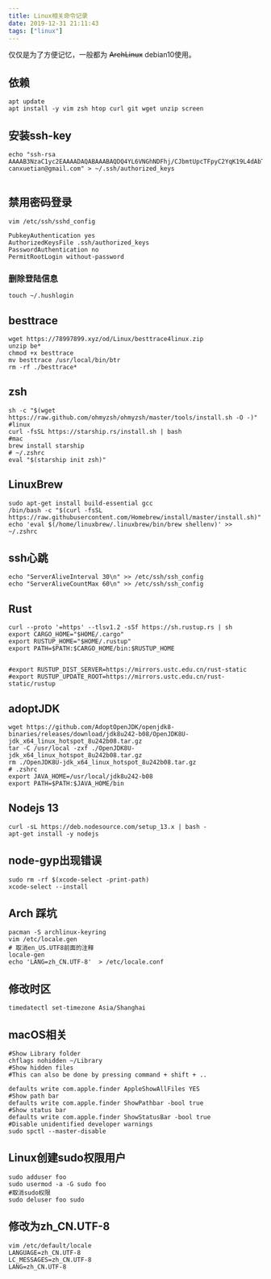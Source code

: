 ```yaml
---
title: Linux相关命令记录
date: 2019-12-31 21:11:43
tags: ["linux"]
---
```

仅仅是为了方便记忆，一般都为 ~~ArchLinux~~ debian10使用。

## 依赖

``` shell
apt update
apt install -y vim zsh htop curl git wget unzip screen
```

## 安装ssh-key

``` shell
echo "ssh-rsa AAAAB3NzaC1yc2EAAAADAQABAAABAQDQ4YL6VNGhNDFhj/CJbmtUpcTFpyC2YqK19L4dAbTvtsPog3OgqNkdLJnxL6dONqucnrusoOykAI3/5dwHIT5IXHTkye4pEywHAbZBNES7ZGitZgCbmpMhmaecz9ZE3mGeSBkOqYDho33uH5xT9O0AU0pgLRo7BO//ae+gnsH1WEkbK4y0a+typw9QcAupTi+wmfg/w+u6zYGiB3CPZhNqk5SEBvt9WI4cDbcovCTCfhsu1Ty6tD2tCEHeBRzd9UVlZfDpY/dBOcCbBQVEU2Zf1sQos0lkEjcV77oh5REtrha3DojIqZqYSWw+l7cKny6u6Z4W5O/IIVNsS5Tda3oN canxuetian@gmail.com" > ~/.ssh/authorized_keys


```

## 禁用密码登录

``` shell
vim /etc/ssh/sshd_config

PubkeyAuthentication yes
AuthorizedKeysFile .ssh/authorized_keys
PasswordAuthentication no
PermitRootLogin without-password
```

### 删除登陆信息

``` shell
touch ~/.hushlogin
```

## besttrace

``` shell
wget https://78997899.xyz/od/Linux/besttrace4linux.zip
unzip be*
chmod +x besttrace
mv besttrace /usr/local/bin/btr
rm -rf ./besttrace*
```

## zsh

``` shell
sh -c "$(wget https://raw.github.com/ohmyzsh/ohmyzsh/master/tools/install.sh -O -)"
#linux
curl -fsSL https://starship.rs/install.sh | bash
#mac
brew install starship
# ~/.zshrc
eval "$(starship init zsh)"
```

## LinuxBrew

```shell
sudo apt-get install build-essential gcc
/bin/bash -c "$(curl -fsSL https://raw.githubusercontent.com/Homebrew/install/master/install.sh)"
echo 'eval $(/home/linuxbrew/.linuxbrew/bin/brew shellenv)' >> ~/.zshrc
```
## ssh心跳

``` shell
echo "ServerAliveInterval 30\n" >> /etc/ssh/ssh_config
echo "ServerAliveCountMax 60\n" >> /etc/ssh/ssh_config
```

## Rust

```shell
curl --proto '=https' --tlsv1.2 -sSf https://sh.rustup.rs | sh
export CARGO_HOME="$HOME/.cargo"
export RUSTUP_HOME="$HOME/.rustup"
export PATH=$PATH:$CARGO_HOME/bin:$RUSTUP_HOME


#export RUSTUP_DIST_SERVER=https://mirrors.ustc.edu.cn/rust-static
#export RUSTUP_UPDATE_ROOT=https://mirrors.ustc.edu.cn/rust-static/rustup
```

## adoptJDK

``` shell
wget https://github.com/AdoptOpenJDK/openjdk8-binaries/releases/download/jdk8u242-b08/OpenJDK8U-jdk_x64_linux_hotspot_8u242b08.tar.gz
tar -C /usr/local -zxf ./OpenJDK8U-jdk_x64_linux_hotspot_8u242b08.tar.gz
rm ./OpenJDK8U-jdk_x64_linux_hotspot_8u242b08.tar.gz
# .zshrc
export JAVA_HOME=/usr/local/jdk8u242-b08
export PATH=$PATH:$JAVA_HOME/bin
```

## Nodejs 13

``` shell
curl -sL https://deb.nodesource.com/setup_13.x | bash -
apt-get install -y nodejs
```

## node-gyp出现错误

``` shell
sudo rm -rf $(xcode-select -print-path)
xcode-select --install
```

## Arch 踩坑

```shell
pacman -S archlinux-keyring
vim /etc/locale.gen
# 取消en_US.UTF8前面的注释
locale-gen
echo 'LANG=zh_CN.UTF-8'  > /etc/locale.conf
```

## 修改时区

``` shell
timedatectl set-timezone Asia/Shanghai
```

## macOS相关

``` shell
#Show Library folder
chflags nohidden ~/Library
#Show hidden files
#This can also be done by pressing command + shift + ..

defaults write com.apple.finder AppleShowAllFiles YES
#Show path bar
defaults write com.apple.finder ShowPathbar -bool true
#Show status bar
defaults write com.apple.finder ShowStatusBar -bool true
#Disable unidentified developer warnings
sudo spctl --master-disable
```

## Linux创建sudo权限用户

```shell
sudo adduser foo
sudo usermod -a -G sudo foo
#取消sudo权限
sudo deluser foo sudo
```

## 修改为zh_CN.UTF-8

```shell
vim /etc/default/locale
LANGUAGE=zh_CN.UTF-8
LC_MESSAGES=zh_CN.UTF-8
LANG=zh_CN.UTF-8
```
